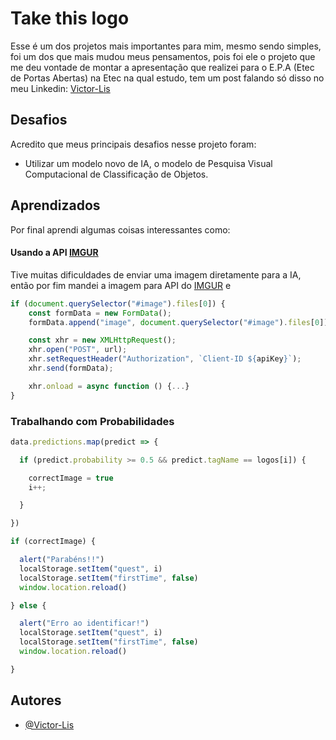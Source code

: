 
# Take this logo

Esse é um dos projetos mais importantes para mim, mesmo sendo simples, foi um dos que mais mudou meus pensamentos, pois foi ele o projeto que me deu vontade de montar a apresentação que realizei para o E.P.A (Etec de Portas Abertas) na Etec na qual estudo, tem um post falando só disso no meu Linkedin: [Victor-Lis](https://www.linkedin.com/posts/victor-lis-bronzo-b39310273_fala-galera-no-%C3%BAltimo-fim-de-semana-eu-activity-7114273614425694208-dQTX?utm_source=share&utm_medium=member_desktop)



## Desafios

Acredito que meus principais desafios nesse projeto foram:
- Utilizar um modelo novo de IA, o modelo de Pesquisa Visual Computacional de Classificação de Objetos.

## Aprendizados

Por final aprendi algumas coisas interessantes como: 

#### Usando a API [IMGUR](https://imgur.com/)
Tive muitas dificuldades de enviar uma imagem diretamente para a IA, então por fim mandei a imagem para API do [IMGUR](https://imgur.com/) e 
```javascript
if (document.querySelector("#image").files[0]) {
    const formData = new FormData();
    formData.append("image", document.querySelector("#image").files[0]);

    const xhr = new XMLHttpRequest();
    xhr.open("POST", url);
    xhr.setRequestHeader("Authorization", `Client-ID ${apiKey}`);
    xhr.send(formData);

    xhr.onload = async function () {...}
}
```

### Trabalhando com Probabilidades
```javascript
data.predictions.map(predict => {

  if (predict.probability >= 0.5 && predict.tagName == logos[i]) {

    correctImage = true
    i++;

  }

})

if (correctImage) {

  alert("Parabéns!!")
  localStorage.setItem("quest", i)
  localStorage.setItem("firstTime", false)
  window.location.reload()

} else {

  alert("Erro ao identificar!")
  localStorage.setItem("quest", i)
  localStorage.setItem("firstTime", false)
  window.location.reload()

}
```
## Autores

- [@Victor-Lis](https://github.com/Victor-Lis)

